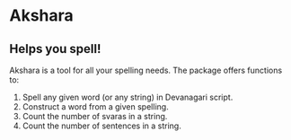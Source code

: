 # Akshara

## Helps you spell!

Akshara is a tool for all your spelling needs. The package offers functions to:

1. Spell any given word (or any string) in Devanagari script.
2. Construct a word from a given spelling.
3. Count the number of svaras in a string.
4. Count the number of sentences in a string.

